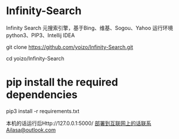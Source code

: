 # Infinity-Search
Infinity Search 
元搜索引擎，基于Bing、维基、Sogou、Yahoo 
运行环境python3、PIP3、Intellij IDEA

git clone https://github.com/yoizo/Infinity-Search.git

cd yoizo/Infinity-Search

# pip install the required dependencies

pip3 install -r requirements.txt

本机的话运行后Http://127.0.0.1:5000/
部署到互联网上的话联系Ailasa@outlook.com
